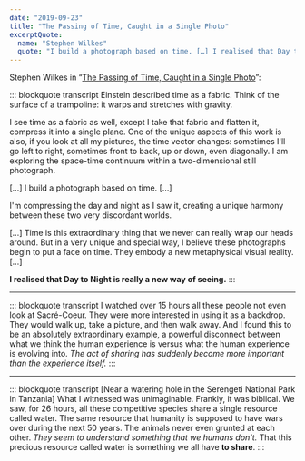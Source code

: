 ```yaml
---
date: "2019-09-23"
title: "The Passing of Time, Caught in a Single Photo"
excerptQuote:
  name: "Stephen Wilkes"
  quote: "I build a photograph based on time. […] I realised that Day to Night is really a new way of seeing."
---
```


Stephen Wilkes in “[The Passing of Time, Caught in a Single Photo][video]”:

::: blockquote transcript
Einstein described time as a fabric. Think of the surface of a trampoline: it warps and stretches with gravity.

I see time as a fabric as well, except I take that fabric and flatten it, compress it into a single plane. One of the unique aspects of this work is also, if you look at all my pictures, the time vector changes: sometimes I'll go left to right, sometimes front to back, up or down, even diagonally. I am exploring the space-time continuum within a two-dimensional still photograph.

[…] I build a photograph based on time. […]

I'm compressing the day and night as I saw it, creating a unique harmony between these two very discordant worlds.

[…] Time is this extraordinary thing that we never can really wrap our heads around. But in a very unique and special way, I believe these photographs begin to put a face on time. They embody a new metaphysical visual reality. […]

**I realised that Day to Night is really a new way of seeing.**
:::

---

::: blockquote transcript
I watched over 15 hours all these people not even look at Sacré-Coeur. They were more interested in using it as a backdrop. They would walk up, take a picture, and then walk away. And I found this to be an absolutely extraordinary example, a powerful disconnect between what we think the human experience is versus what the human experience is evolving into. _The act of sharing has suddenly become more important than the experience itself._
:::

---

::: blockquote transcript
[Near a watering hole in the Serengeti National Park in Tanzania] What I witnessed was unimaginable. Frankly, it was biblical. We saw, for 26 hours, all these competitive species share a single resource called water. The same resource that humanity is supposed to have wars over during the next 50 years. The animals never even grunted at each other. _They seem to understand something that we humans don't._ That this precious resource called water is something we all have **to share**.
:::


[video]: https://youtu.be/afev0ZjAhUA
